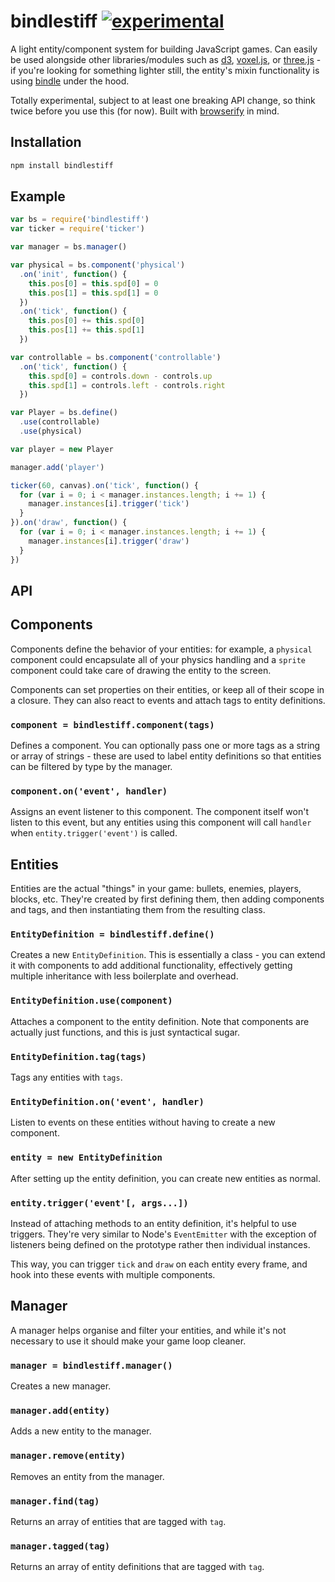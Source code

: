 # bindlestiff [![experimental](http://hughsk.github.io/stability-badges/dist/experimental.svg)](http://github.com/hughsk/stability-badges) #

A light entity/component system for building JavaScript games. Can
easily be used alongside other libraries/modules such as [d3](http://d3js.org),
[voxel.js](http://voxeljs.org), or
[three.js](http://threejs.org) - if you're looking for something lighter
still, the entity's mixin functionality is using
[bindle](http://github.com/hughsk/bindle) under the hood.

Totally experimental, subject to at least one breaking API change, so think
twice before you use this (for now). Built with
[browserify](http://browserify.org/) in mind.

## Installation ##

``` bash
npm install bindlestiff
```

## Example ##

``` javascript
var bs = require('bindlestiff')
var ticker = require('ticker')

var manager = bs.manager()

var physical = bs.component('physical')
  .on('init', function() {
    this.pos[0] = this.spd[0] = 0
    this.pos[1] = this.spd[1] = 0
  })
  .on('tick', function() {
    this.pos[0] += this.spd[0]
    this.pos[1] += this.spd[1]
  })

var controllable = bs.component('controllable')
  .on('tick', function() {
    this.spd[0] = controls.down - controls.up
    this.spd[1] = controls.left - controls.right
  })

var Player = bs.define()
  .use(controllable)
  .use(physical)

var player = new Player

manager.add('player')

ticker(60, canvas).on('tick', function() {
  for (var i = 0; i < manager.instances.length; i += 1) {
    manager.instances[i].trigger('tick')
  }
}).on('draw', function() {
  for (var i = 0; i < manager.instances.length; i += 1) {
    manager.instances[i].trigger('draw')
  }
})
```

## API ##

## Components ##

Components define the behavior of your entities: for example, a `physical`
component could encapsulate all of your physics handling and a `sprite`
component could take care of drawing the entity to the screen.

Components can set properties on their entities, or keep all of their scope
in a closure. They can also react to events and attach tags to entity
definitions.

### `component = bindlestiff.component(tags)` ###

Defines a component. You can optionally pass one or more tags as a string
or array of strings - these are used to label entity definitions so that
entities can be filtered by type by the manager.

### `component.on('event', handler)` ###

Assigns an event listener to this component. The component itself won't
listen to this event, but any entities using this component will call
`handler` when `entity.trigger('event')` is called.

## Entities ##

Entities are the actual "things" in your game: bullets, enemies, players,
blocks, etc. They're created by first defining them, then adding components
and tags, and then instantiating them from the resulting class.

### `EntityDefinition = bindlestiff.define()` ###

Creates a new `EntityDefinition`. This is essentially a class - you can extend
it with components to add additional functionality, effectively getting
multiple inheritance with less boilerplate and overhead.

### `EntityDefinition.use(component)` ###

Attaches a component to the entity definition. Note that components are
actually just functions, and this is just syntactical sugar.

### `EntityDefinition.tag(tags)` ###

Tags any entities with `tags`.

### `EntityDefinition.on('event', handler)` ###

Listen to events on these entities without having to create a new component.

### `entity = new EntityDefinition` ###

After setting up the entity definition, you can create new entities as normal.

### `entity.trigger('event'[, args...])` ###

Instead of attaching methods to an entity definition, it's helpful to use
triggers. They're very similar to Node's `EventEmitter` with the exception
of listeners being defined on the prototype rather then individual instances.

This way, you can trigger `tick` and `draw` on each entity every frame, and
hook into these events with multiple components.

## Manager ##

A manager helps organise and filter your entities, and while it's not necessary
to use it should make your game loop cleaner.

### `manager = bindlestiff.manager()` ###

Creates a new manager.

### `manager.add(entity)` ###

Adds a new entity to the manager.

### `manager.remove(entity)` ###

Removes an entity from the manager.

### `manager.find(tag)` ###

Returns an array of entities that are tagged with `tag`.

### `manager.tagged(tag)` ###

Returns an array of entity definitions that are tagged with `tag`.
